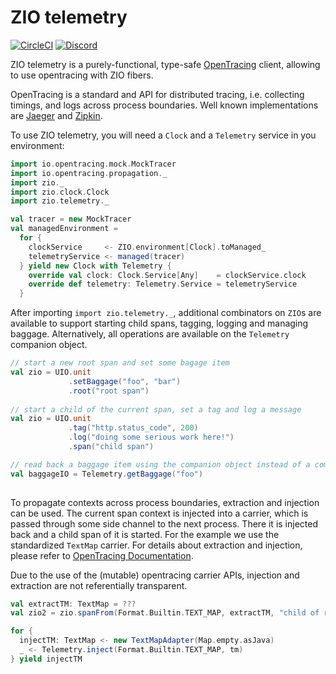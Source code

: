 # ZIO telemetry

[![CircleCI][badge-ci]][link-ci]
[![Discord][badge-discord]][link-discord]

ZIO telemetry is a purely-functional, type-safe [OpenTracing][link-otr] client, allowing to use opentracing with ZIO fibers.

OpenTracing is a standard and API for distributed tracing, i.e. collecting timings, and logs across process boundaries. Well known implementations are [Jaeger][jaeger] and [Zipkin][zipkin].   

To use ZIO telemetry, you will need a `Clock` and a `Telemetry` service in you environment:

```scala
import io.opentracing.mock.MockTracer
import io.opentracing.propagation._
import zio._
import zio.clock.Clock
import zio.telemetry._

val tracer = new MockTracer
val managedEnvironment = 
  for {
    clockService     <- ZIO.environment[Clock].toManaged_
    telemetryService <- managed(tracer)
  } yield new Clock with Telemetry {
    override val clock: Clock.Service[Any]    = clockService.clock
    override def telemetry: Telemetry.Service = telemetryService
  }
```

After importing `import zio.telemetry._`, additional combinators on `ZIO`s are available to support starting child spans, tagging, logging and managing baggage. Alternatively, all operations are available on the `Telemetry` companion object. 

```scala
// start a new root span and set some bagage item
val zio = UIO.unit
             .setBaggage("foo", "bar")
             .root("root span")
          
// start a child of the current span, set a tag and log a message
val zio = UIO.unit
             .tag("http.status_code", 200)
             .log("doing some serious work here!")
             .span("child span")

// read back a baggage item using the companion object instead of a combinator
val baggageIO = Telemetry.getBaggage("foo")
                          
```

To propagate contexts across process boundaries, extraction and injection can be used. The current span context is injected into a carrier, which is passed through some side channel to the next process. There it is injected back and a child span of it is started. For the example we use the standardized `TextMap` carrier. For details about extraction and injection, please refer to [OpenTracing Documentation][otr-inject-extract]. 

Due to the use of the (mutable) opentracing carrier APIs, injection and extraction are not referentially transparent.

```scala
val extractTM: TextMap = ???
val zio2 = zio.spanFrom(Format.Builtin.TEXT_MAP, extractTM, "child of remote span")
```

```scala
for {
  injectTM: TextMap <- new TextMapAdapter(Map.empty.asJava)
  _ <- Telemetry.inject(Format.Builtin.TEXT_MAP, tm)
} yield injectTM
```

[badge-ci]: https://circleci.com/gh/zio/zio-telemetry/tree/master.svg?style=svg
[badge-discord]: https://img.shields.io/discord/629491597070827530?logo=discord 
[link-ci]: https://circleci.com/gh/zio/zio-telemetry/tree/master
[link-discord]: https://discord.gg/2ccFBr4
[link-ot]: https://opentelemetry.io/
[link-otr]: https://opentracing.io/
[otr-inject-extract]: https://opentracing.io/docs/overview/inject-extract/
[jaeger]: https://www.jaegertracing.io
[zipkin]: https://www.zipkin.io
